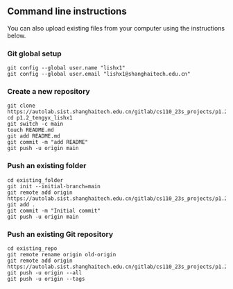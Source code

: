 ## Command line instructions
You can also upload existing files from your computer using the instructions below.

### Git global setup
```
git config --global user.name "lishx1"
git config --global user.email "lishx1@shanghaitech.edu.cn"
```

### Create a new repository
```
git clone https://autolab.sist.shanghaitech.edu.cn/gitlab/cs110_23s_projects/p1.2_tengyx_lishx1.git
cd p1.2_tengyx_lishx1
git switch -c main
touch README.md
git add README.md
git commit -m "add README"
git push -u origin main
```

### Push an existing folder
```
cd existing_folder
git init --initial-branch=main
git remote add origin https://autolab.sist.shanghaitech.edu.cn/gitlab/cs110_23s_projects/p1.2_tengyx_lishx1.git
git add .
git commit -m "Initial commit"
git push -u origin main
```

### Push an existing Git repository
```
cd existing_repo
git remote rename origin old-origin
git remote add origin https://autolab.sist.shanghaitech.edu.cn/gitlab/cs110_23s_projects/p1.2_tengyx_lishx1.git
git push -u origin --all
git push -u origin --tags
```